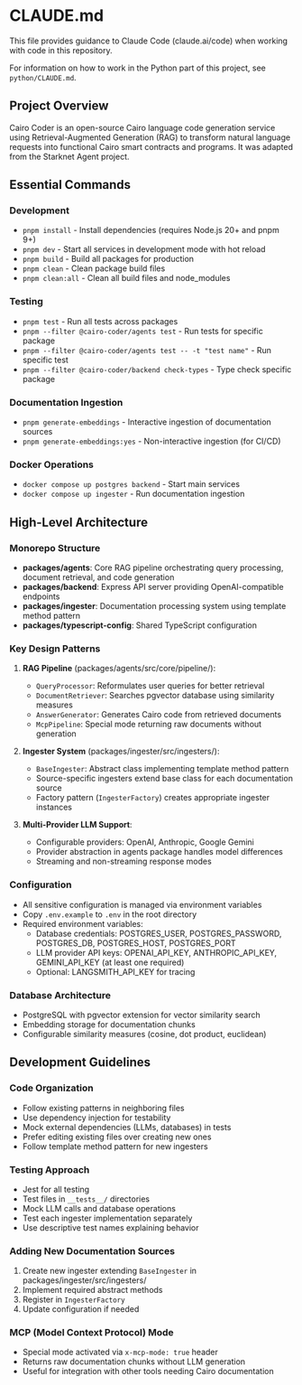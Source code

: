 # CLAUDE.md

This file provides guidance to Claude Code (claude.ai/code) when working with code in this repository.

For information on how to work in the Python part of this project, see `python/CLAUDE.md`.

## Project Overview

Cairo Coder is an open-source Cairo language code generation service using Retrieval-Augmented Generation (RAG) to transform natural language requests into functional Cairo smart contracts and programs. It was adapted from the Starknet Agent project.

## Essential Commands

### Development

- `pnpm install` - Install dependencies (requires Node.js 20+ and pnpm 9+)
- `pnpm dev` - Start all services in development mode with hot reload
- `pnpm build` - Build all packages for production
- `pnpm clean` - Clean package build files
- `pnpm clean:all` - Clean all build files and node_modules

### Testing

- `pnpm test` - Run all tests across packages
- `pnpm --filter @cairo-coder/agents test` - Run tests for specific package
- `pnpm --filter @cairo-coder/agents test -- -t "test name"` - Run specific test
- `pnpm --filter @cairo-coder/backend check-types` - Type check specific package

### Documentation Ingestion

- `pnpm generate-embeddings` - Interactive ingestion of documentation sources
- `pnpm generate-embeddings:yes` - Non-interactive ingestion (for CI/CD)

### Docker Operations

- `docker compose up postgres backend` - Start main services
- `docker compose up ingester` - Run documentation ingestion

## High-Level Architecture

### Monorepo Structure

- **packages/agents**: Core RAG pipeline orchestrating query processing, document retrieval, and code generation
- **packages/backend**: Express API server providing OpenAI-compatible endpoints
- **packages/ingester**: Documentation processing system using template method pattern
- **packages/typescript-config**: Shared TypeScript configuration

### Key Design Patterns

1. **RAG Pipeline** (packages/agents/src/core/pipeline/):

   - `QueryProcessor`: Reformulates user queries for better retrieval
   - `DocumentRetriever`: Searches pgvector database using similarity measures
   - `AnswerGenerator`: Generates Cairo code from retrieved documents
   - `McpPipeline`: Special mode returning raw documents without generation

2. **Ingester System** (packages/ingester/src/ingesters/):

   - `BaseIngester`: Abstract class implementing template method pattern
   - Source-specific ingesters extend base class for each documentation source
   - Factory pattern (`IngesterFactory`) creates appropriate ingester instances

3. **Multi-Provider LLM Support**:
   - Configurable providers: OpenAI, Anthropic, Google Gemini
   - Provider abstraction in agents package handles model differences
   - Streaming and non-streaming response modes

### Configuration

- All sensitive configuration is managed via environment variables
- Copy `.env.example` to `.env` in the root directory
- Required environment variables:
  - Database credentials: POSTGRES_USER, POSTGRES_PASSWORD, POSTGRES_DB, POSTGRES_HOST, POSTGRES_PORT
  - LLM provider API keys: OPENAI_API_KEY, ANTHROPIC_API_KEY, GEMINI_API_KEY (at least one required)
  - Optional: LANGSMITH_API_KEY for tracing

### Database Architecture

- PostgreSQL with pgvector extension for vector similarity search
- Embedding storage for documentation chunks
- Configurable similarity measures (cosine, dot product, euclidean)

## Development Guidelines

### Code Organization

- Follow existing patterns in neighboring files
- Use dependency injection for testability
- Mock external dependencies (LLMs, databases) in tests
- Prefer editing existing files over creating new ones
- Follow template method pattern for new ingesters

### Testing Approach

- Jest for all testing
- Test files in `__tests__/` directories
- Mock LLM calls and database operations
- Test each ingester implementation separately
- Use descriptive test names explaining behavior

### Adding New Documentation Sources

1. Create new ingester extending `BaseIngester` in packages/ingester/src/ingesters/
2. Implement required abstract methods
3. Register in `IngesterFactory`
4. Update configuration if needed

### MCP (Model Context Protocol) Mode

- Special mode activated via `x-mcp-mode: true` header
- Returns raw documentation chunks without LLM generation
- Useful for integration with other tools needing Cairo documentation
